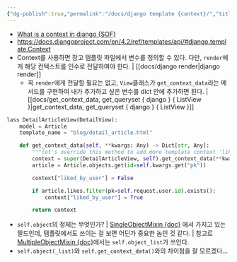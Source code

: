 ```yaml
---
{"dg-publish":true,"permalink":"/docs/django template {context}/","title":"django template {context}"}
---
```


- [What is a context in django {SOF}](https://stackoverflow.com/questions/20957388/what-is-a-context-in-django#:~:text=A%20context%20is%20a%20variable%20name%20-%3E%20variable,specify%20the%20variables%20in%20each%20render%20%28%29%20call.)
- https://docs.djangoproject.com/en/4.2/ref/templates/api/#django.template.Context
- Context를 사용하면 장고 템플릿 파일에서 변수를 정의할 수 있다. 다만, `render`에게 해당 컨텍스트를 인수로 전달하여야 한다. | [[docs/django render\|django render]]
	- 꼭 `render`에게 전달할 필요는 없고, `View`클래스가 `get_context_data`라는 메서드를 구현하여 내가 추가하고 싶은 변수를 dict 안에 추가하면 된다. | [[docs/get_context_data, get_queryset { django } { ListView }\|get_context_data, get_queryset { django } { ListView }]]

```python
lass DetailArticleView(DetailView):
    model = Article
    template_name = "blog/detail_article.html"

    def get_context_data(self, **kwargs: Any) -> Dict[str, Any]:
        """let's override this method to add more template context 'liked_by_user'"""
        context = super(DetailArticleView, self).get_context_data(**kwargs)
        article = Article.objects.get(id=self.kwargs.get("pk"))

        context["liked_by_user"] = False

        if article.likes.filter(pk=self.request.user.id).exists():
            context["liked_by_user"] = True

        return context
```

- `self.object`의 정체는 무엇인가? | [SingleObjectMixin {doc}](https://docs.djangoproject.com/en/4.2/ref/class-based-views/mixins-single-object/) 에서 가지고 있는 필드인데, 템플릿에서도 쓰이는 걸 보면 어딘가 중요한 놈인 것 같다. | 참고로 [MultipleObjectMixin {doc}](https://docs.djangoproject.com/en/4.2/ref/class-based-views/mixins-multiple-object/)에서는 `self.object_list`가 쓰인다.
- `self.object(_list)`와 `self.get_context_data()`와의 차이점을 잘 모르겠다...
